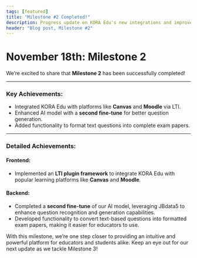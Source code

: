 ```yaml
---
tags: [featured]
title: "Milestone #2 Completed!"
description: Progress update on KORA Edu's new integrations and improvements.
header: "Blog post, Milestone #2"
---
```


# November 18th: Milestone 2

We’re excited to share that **Milestone 2** has been successfully completed! 

---

### Key Achievements:
- Integrated KORA Edu with platforms like **Canvas** and **Moodle** via LTI.
- Enhanced AI model with a **second fine-tune** for better question generation.
- Added functionality to format text questions into complete exam papers.

---

### Detailed Achievements:

#### **Frontend:**
- Implemented an **LTI plugin framework** to integrate KORA Edu with popular learning platforms like **Canvas** and **Moodle**.

#### **Backend:**
- Completed a **second fine-tune** of our AI model, leveraging JBdata5 to enhance question recognition and generation capabilities.
- Developed functionality to convert text-based questions into formatted exam papers, making it easier for educators to use.

With this milestone, we’re one step closer to providing an intuitive and powerful platform for educators and students alike. Keep an eye out for our next update as we tackle Milestone 3!
